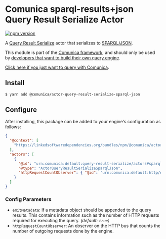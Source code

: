 # Comunica sparql-results+json Query Result Serialize Actor

[![npm version](https://badge.fury.io/js/%40comunica%2Factor-query-result-serialize-sparql-json.svg)](https://www.npmjs.com/package/@comunica/actor-query-result-serialize-sparql-json)

A [Query Result Serialize](https://github.com/comunica/comunica/tree/master/packages/bus-query-result-serialize) actor that serializes to [SPARQL/JSON](https://www.w3.org/TR/sparql11-results-json/).

This module is part of the [Comunica framework](https://github.com/comunica/comunica),
and should only be used by [developers that want to build their own query engine](https://comunica.dev/docs/modify/).

[Click here if you just want to query with Comunica](https://comunica.dev/docs/query/).

## Install

```bash
$ yarn add @comunica/actor-query-result-serialize-sparql-json
```

## Configure

After installing, this package can be added to your engine's configuration as follows:
```json
{
  "@context": [
    "https://linkedsoftwaredependencies.org/bundles/npm/@comunica/actor-query-result-serialize-sparql-json/^4.0.0/components/context.jsonld"
  ],
  "actors": [
    {
      "@id": "urn:comunica:default:query-result-serialize/actors#sparql-json",
      "@type": "ActorQueryResultSerializeSparqlJson",
      "httpRequestCountObserver": { "@id": "urn:comunica:default:http/observers#http-request-count" }
    }
  ]
}
```

### Config Parameters

* `emitMetadata`: If a metadata object should be appended to the query results. This contains information such as the number of HTTP requests required for executing the query. _(default: `true`)_
* `httpRequestCountObserver`: An observer on the HTTP bus that counts the number of outgoing requests done by the engine.
